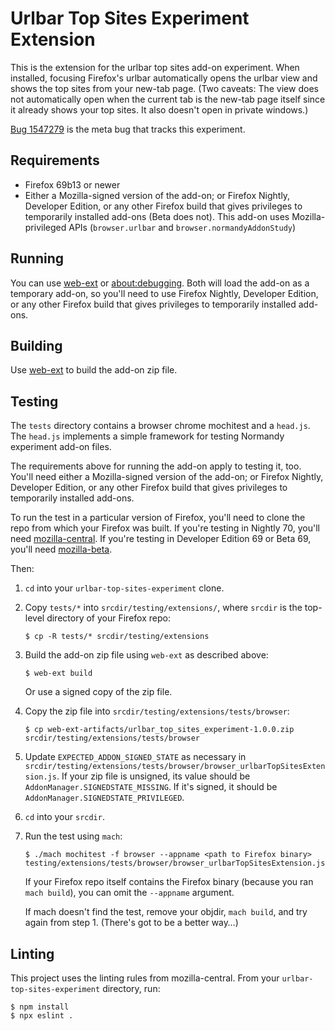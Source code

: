 # Urlbar Top Sites Experiment Extension

This is the extension for the urlbar top sites add-on experiment. When
installed, focusing Firefox's urlbar automatically opens the urlbar view and
shows the top sites from your new-tab page. (Two caveats: The view does not
automatically open when the current tab is the new-tab page itself since it
already shows your top sites. It also doesn't open in private windows.)

[Bug 1547279] is the meta bug that tracks this experiment.

[Bug 1547279]: https://bugzilla.mozilla.org/show_bug.cgi?id=1547279

## Requirements

* Firefox 69b13 or newer
* Either a Mozilla-signed version of the add-on; or Firefox Nightly, Developer
  Edition, or any other Firefox build that gives privileges to temporarily
  installed add-ons (Beta does not). This add-on uses Mozilla-privileged APIs
  (`browser.urlbar` and `browser.normandyAddonStudy`)

## Running

You can use [web-ext] or [about:debugging]. Both will load the add-on as a
temporary add-on, so you'll need to use Firefox Nightly, Developer Edition, or
any other Firefox build that gives privileges to temporarily installed add-ons.

[web-ext]: https://developer.mozilla.org/en-US/docs/Mozilla/Add-ons/WebExtensions/Getting_started_with_web-ext
[about:debugging]: https://developer.mozilla.org/en-US/docs/Mozilla/Add-ons/WebExtensions/Debugging

## Building

Use [web-ext] to build the add-on zip file.

## Testing

The `tests` directory contains a browser chrome mochitest and a `head.js`. The
`head.js` implements a simple framework for testing Normandy experiment add-on
files.

The requirements above for running the add-on apply to testing it, too. You'll
need either a Mozilla-signed version of the add-on; or Firefox Nightly,
Developer Edition, or any other Firefox build that gives privileges to
temporarily installed add-ons.

To run the test in a particular version of Firefox, you'll need to clone the
repo from which your Firefox was built. If you're testing in Nightly 70, you'll
need [mozilla-central]. If you're testing in Developer Edition 69 or Beta 69,
you'll need [mozilla-beta].

Then:

1. `cd` into your `urlbar-top-sites-experiment` clone.
2. Copy `tests/*` into `srcdir/testing/extensions/`, where `srcdir` is the
   top-level directory of your Firefox repo:

       $ cp -R tests/* srcdir/testing/extensions

3. Build the add-on zip file using `web-ext` as described above:

       $ web-ext build

   Or use a signed copy of the zip file.

4. Copy the zip file into `srcdir/testing/extensions/tests/browser`:

       $ cp web-ext-artifacts/urlbar_top_sites_experiment-1.0.0.zip srcdir/testing/extensions/tests/browser

5. Update `EXPECTED_ADDON_SIGNED_STATE` as necessary in
   `srcdir/testing/extensions/tests/browser/browser_urlbarTopSitesExtension.js`.
   If your zip file is unsigned, its value should be
   `AddonManager.SIGNEDSTATE_MISSING`. If it's signed, it should be
   `AddonManager.SIGNEDSTATE_PRIVILEGED`.

6. `cd` into your `srcdir`.
7. Run the test using `mach`:

       $ ./mach mochitest -f browser --appname <path to Firefox binary> testing/extensions/tests/browser/browser_urlbarTopSitesExtension.js

   If your Firefox repo itself contains the Firefox binary (because you ran
   `mach build`), you can omit the `--appname` argument.

   If mach doesn't find the test, remove your objdir, `mach build`, and try
   again from step 1. (There's got to be a better way…)

[mozilla-central]: http://hg.mozilla.org/mozilla-central/
[mozilla-beta]: https://hg.mozilla.org/releases/mozilla-beta/

## Linting

This project uses the linting rules from mozilla-central. From your
`urlbar-top-sites-experiment` directory, run:

    $ npm install
    $ npx eslint .
